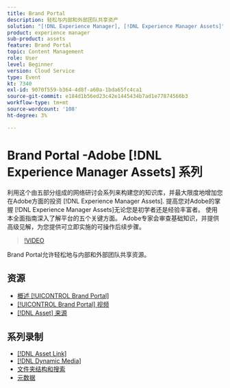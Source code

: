```yaml
---
title: Brand Portal
description: 轻松与内部和外部团队共享资产
solution: "[!DNL Experience Manager], [!DNL Experience Manager Assets]"
product: experience manager
sub-product: assets
feature: Brand Portal
topic: Content Management
role: User
level: Beginner
version: Cloud Service
type: Event
kt: 7340
exl-id: 9070f559-b364-4d8f-a60a-1bda65fc4ca1
source-git-commit: e184d1b56ed23c42e1445434b7ad1e77874566b3
workflow-type: tm+mt
source-wordcount: '108'
ht-degree: 3%

---
```


# Brand Portal -Adobe [!DNL Experience Manager Assets] 系列

利用这个由五部分组成的网络研讨会系列来构建您的知识库，并最大限度地增加您在Adobe方面的投资 [!DNL Experience Manager Assets]. 提高您对Adobe的掌握 [!DNL Experience Manager Assets]无论您是初学者还是经验丰富者。 使用本全面指南深入了解平台的五个关键方面。 Adobe专家会审查基础知识，并提供高级见解，为您提供可立即实施的可操作后续步骤。

>[!VIDEO](https://video.tv.adobe.com/v/332133/?quality=12&learn=on&hidetitle=true)

Brand Portal允许轻松地与内部和外部团队共享资源。

## 资源

* [概述 [!UICONTROL Brand Portal]](https://experienceleague.adobe.com/en/docs/experience-manager-brand-portal/using/introduction/brand-portal)
* [[!UICONTROL Brand Portal] 视频](https://experienceleague.adobe.com/en/docs/experience-manager-learn/assets/sharing/brand-portal/brand-portal)
* [[!DNL Asset] 来源](https://experienceleague.adobe.com/en/docs/experience-manager-brand-portal/using/asset-sourcing-in-brand-portal/brand-portal-asset-sourcing)

## 系列录制

* [[!DNL Asset Link]](asset-link.md)
* [[!DNL Dynamic Media]](dynamic-media.md)
* [文件夹结构和搜索](folder-structure-search.md)
* [元数据](metadata.md)
